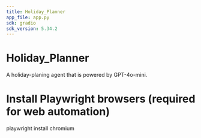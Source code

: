 ```yaml
---
title: Holiday_Planner
app_file: app.py
sdk: gradio
sdk_version: 5.34.2
---
```

# Holiday_Planner
A holiday-planing agent that is powered by GPT-4o-mini.
# Install Playwright browsers (required for web automation)
playwright install chromium

